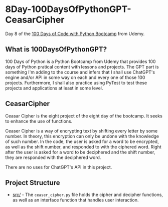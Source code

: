 # 8Day-100DaysOfPythonGPT-CeasarCipher
Day 8 of the [100 Days of Code with Python Bootcamp](https://www.udemy.com/course/100-days-of-code/) from Udemy.

## What is 100DaysOfPythonGPT?

100 Days of Python is a Python Bootcamp from Udemy that provides 100 days of Python pratical content with lessons and projects. The GPT part is something I'm adding to the course and infers that I shall use ChatGPT's engine and/or API in some way on each and every one of those 100 projects. Furthermore, I shall also practice using PyTest to test these projects and applications at least in some level.

## CeasarCipher

Ceasar Cipher is the eight project of the eight day of the bootcamp. It seeks to enhance the use of functions. 

Ceaser Cipher is a way of encrypting text by shifting every letter by some number. In theory, this encryption can only be undone with the knowledge of such number. In the code, the user is asked for a word to be encrypted, as well as the shift number, and responded to with the ciphered word. Right after the user is asked for a word to be deciphered and the shift number, they are responded with the deciphered word.

There are no uses for ChatGPT's API in this project.

## Project Structure

 - [src/](src/) - The `ceaser_cipher.py` file holds the cipher and decipher functions, as well as an interface function that handles user interaction.
